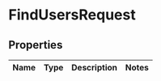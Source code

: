 

# FindUsersRequest

## Properties

Name | Type | Description | Notes
------------ | ------------- | ------------- | -------------



